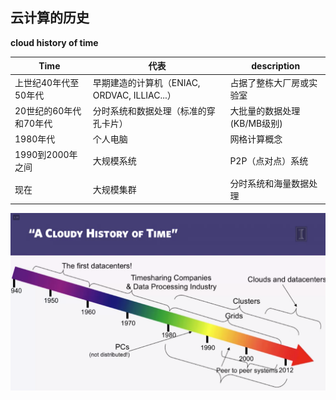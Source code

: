 ## 云计算的历史

**cloud history of time**

|Time|代表| description|
|--|--|--|
|上世纪40年代至50年代|早期建造的计算机（ENIAC, ORDVAC, ILLIAC...）|占据了整栋大厂房或实验室|
|20世纪的60年代和70年代|分时系统和数据处理（标准的穿孔卡片）|大批量的数据处理(KB/MB级别)|
|1980年代|个人电脑|网格计算概念|
|1990到2000年之间|大规模系统|P2P（点对点）系统|
| 现在|大规模集群|分时系统和海量数据处理|

![](https://github.com/ZhangShiqiu1993/notes/raw/master/cloud/2.%20%E4%BA%91%E8%AE%A1%E7%AE%97%E7%9A%84%E5%8E%86%E5%8F%B2/assets/1.png)
